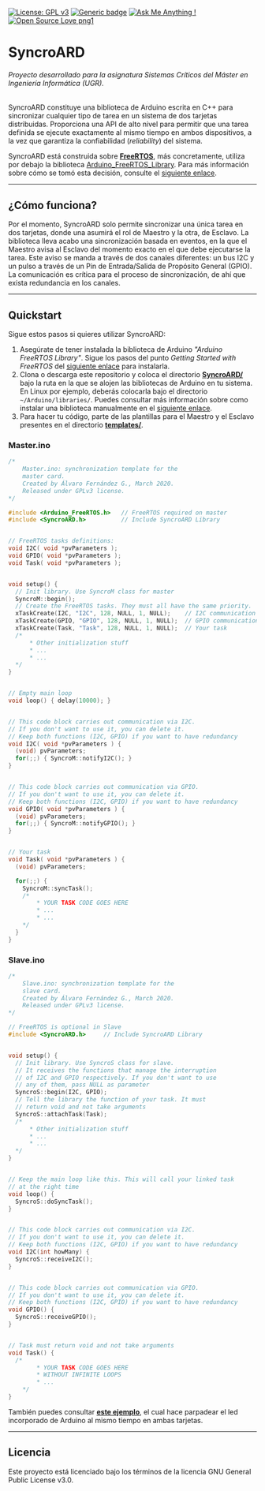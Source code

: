 [![License: GPL v3](https://img.shields.io/badge/License-GPLv3-blue.svg)](https://www.gnu.org/licenses/gpl-3.0)
[![Generic badge](https://img.shields.io/badge/version-v1.0.0-GREEN.svg)](https://shields.io/)
[![Ask Me Anything !](https://img.shields.io/badge/Ask%20me-anything-1abc9c.svg)](https://GitHub.com/Naereen/ama)
[![Open Source Love png1](https://badges.frapsoft.com/os/v1/open-source.png?v=103)](https://github.com/ellerbrock/open-source-badges/)

# SyncroARD
###### Proyecto desarrollado para la asignatura Sistemas Críticos del Máster en Ingeniería Informática (UGR).

SyncroARD constituye una biblioteca de Arduino escrita en C++ para sincronizar cualquier tipo de tarea en un sistema de dos tarjetas distribuidas. Proporciona una API de alto nivel para permitir que una tarea definida se ejecute exactamente al mismo tiempo en ambos dispositivos, a la vez que garantiza la confiabilidad (*reliability*) del sistema.

SyncroARD está construida sobre [**FreeRTOS**](https://www.freertos.org/), más concretamente, utiliza por debajo la biblioteca [Arduino_FreeRTOS_Library](https://github.com/feilipu/Arduino_FreeRTOS_Library). Para más información sobre cómo se tomó esta decisión, consulte el [siguiente enlace](https://alvarillo89.github.io/SyncroARD/docs/comparativa).

---

## ¿Cómo funciona?

Por el momento, SyncroARD solo permite sincronizar una única tarea en dos tarjetas, donde una asumirá el rol de Maestro y la otra, de Esclavo. La biblioteca lleva acabo una sincronización basada en eventos, en la que el Maestro avisa al Esclavo del momento exacto en el que debe ejecutarse la tarea. Este aviso se manda a través de dos canales diferentes: un bus I2C y un pulso a través de un Pin de Entrada/Salida de Propósito General (GPIO). La comunicación es crítica para el proceso de sincronización, de ahí que exista redundancia en los canales.

---

## Quickstart

Sigue estos pasos si quieres utilizar SyncroARD:

1. Asegúrate de tener instalada la biblioteca de Arduino _"Arduino FreeRTOS Library"_. Sigue los pasos del punto _Getting Started with FreeRTOS_ del [siguiente enlace](https://feilipu.me/2015/11/24/arduino_freertos/) para instalarla.
2. Clona o descarga este repositorio y coloca el directorio [**SyncroARD/**](https://github.com/alvarillo89/SyncroARD/tree/master/SyncroARD) bajo la ruta en la que se alojen las bibliotecas de Arduino en tu sistema. En Linux por ejemplo, deberás colocarla bajo el directorio `~/Arduino/libraries/`. Puedes consultar más información sobre como instalar una biblioteca manualmente en el [siguiente enlace](https://www.arduino.cc/en/Guide/Libraries#toc5).
3. Para hacer tu código, parte de las plantillas para el Maestro y el Esclavo presentes en el directorio [**templates/**](https://github.com/alvarillo89/SyncroARD/tree/master/templates).

### Master.ino

```cpp
/*
    Master.ino: synchronization template for the 
    master card.
    Created by Álvaro Fernández G., March 2020.
    Released under GPLv3 license.
*/

#include <Arduino_FreeRTOS.h>   // FreeRTOS required on master
#include <SyncroARD.h>          // Include SyncroARD Library


// FreeRTOS tasks definitions:
void I2C( void *pvParameters );
void GPIO( void *pvParameters );
void Task( void *pvParameters );


void setup() {
  // Init library. Use SyncroM class for master
  SyncroM::begin();
  // Create the FreeRTOS tasks. They must all have the same priority.
  xTaskCreate(I2C, "I2C", 128, NULL, 1, NULL);    // I2C communication
  xTaskCreate(GPIO, "GPIO", 128, NULL, 1, NULL);  // GPIO communication
  xTaskCreate(Task, "Task", 128, NULL, 1, NULL);  // Your task
  /*
      * Other initialization stuff
      * ...
      * ...
  */
}


// Empty main loop
void loop() { delay(10000); }


// This code block carries out communication via I2C. 
// If you don't want to use it, you can delete it.
// Keep both functions (I2C, GPIO) if you want to have redundancy
void I2C( void *pvParameters ) {
  (void) pvParameters;
  for(;;) { SyncroM::notifyI2C(); }
}


// This code block carries out communication via GPIO. 
// If you don't want to use it, you can delete it.
// Keep both functions (I2C, GPIO) if you want to have redundancy
void GPIO( void *pvParameters ) {
  (void) pvParameters;
  for(;;) { SyncroM::notifyGPIO(); }
}


// Your task
void Task( void *pvParameters ) {
  (void) pvParameters;

  for(;;) {
    SyncroM::syncTask();
    /*
        * YOUR TASK CODE GOES HERE
        * ...
        * ...
    */
  }  
}
```

### Slave.ino

```cpp
/*
    Slave.ino: synchronization template for the 
    slave card.
    Created by Álvaro Fernández G., March 2020.
    Released under GPLv3 license.
*/

// FreeRTOS is optional in Slave
#include <SyncroARD.h>     // Include SyncroARD Library


void setup() {
  // Init library. Use SyncroS class for slave.
  // It receives the functions that manage the interruption 
  // of I2C and GPIO respectively. If you don't want to use 
  // any of them, pass NULL as parameter
  SyncroS::begin(I2C, GPIO);
  // Tell the library the function of your task. It must 
  // return void and not take arguments
  SyncroS::attachTask(Task);
  /*
      * Other initialization stuff
      * ...
      * ...
  */
}


// Keep the main loop like this. This will call your linked task 
// at the right time
void loop() {
  SyncroS::doSyncTask();
}


// This code block carries out communication via I2C. 
// If you don't want to use it, you can delete it.
// Keep both functions (I2C, GPIO) if you want to have redundancy
void I2C(int howMany) {
  SyncroS::receiveI2C();
}


// This code block carries out communication via GPIO. 
// If you don't want to use it, you can delete it.
// Keep both functions (I2C, GPIO) if you want to have redundancy
void GPIO() {
  SyncroS::receiveGPIO();
}


// Task must return void and not take arguments
void Task() {
  /*
        * YOUR TASK CODE GOES HERE
        * WITHOUT INFINITE LOOPS
        * ...
    */
}
```

También puedes consultar [**este ejemplo**](https://github.com/alvarillo89/SyncroARD/tree/master/examples), el cual hace parpadear el led incorporado de Arduino al mismo tiempo en ambas tarjetas.

---

## Licencia

Este proyecto está licenciado bajo los términos de la licencia GNU General Public License v3.0.